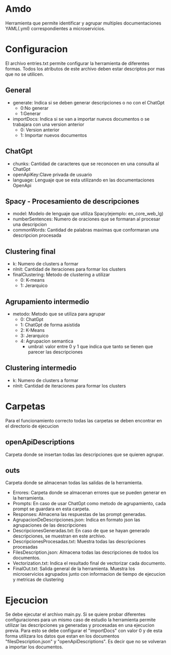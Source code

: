 # Amdo

Herramienta que permite identificar y agrupar multiples documentaciones YAML(.yml) correspondientes a microservicios.
 
# Configuracion
El archivo entries.txt permite configurar la herramienta de diferentes formas. Todos los atributos de este archivo deben estar descriptos por mas que no se utilicen.

## General
- generate: Indica si se deben generar descripciones o no con el ChatGpt
  - 0:No generar
  - 1:Generar
- importDocs: Indica si se van a importar nuevos documentos o se trabajara con una version anterior
  - 0: Version anterior
  - 1: Importar nuevos documentos
## ChatGpt
- chunks:  Cantidad de caracteres que se reconocen en una consulta al ChatGpt
- openApiKey:Clave privada de usuario
- language: Lenguaje que se esta utilizando en las documentaciones OpenApi

## Spacy - Procesamiento de descripciones
- model: Modelo de lenguaje que utiliza Spacy(ejemplo: en_core_web_lg)
- numberSentences: Numero de oraciones que se formaran al procesar una descripcion
- commonWords: Cantidad de palabras maximas que conformaran una descripcion procesada

## Clustering final
- k: Numero de clusters a formar
- nInit: Cantidad de iteraciones para formar los clusters
- finalClustering: Metodo de clustering a utilizar
  - 0: K-means
  - 1: Jerarquico

## Agrupamiento intermedio 
- metodo: Metodo que se utiliza para agrupar
  - 0: ChatGpt
  - 1: ChatGpt de forma asistida
  - 2: K-Means
  - 3: Jerarquico
  - 4: Agrupacion semantica
    - umbral: valor entre 0 y 1 que indica que tanto se tienen que parecer las descripciones

## Clustering intermedio
- k: Numero de clusters a formar
- nInit: Cantidad de iteraciones para formar los clusters

# Carpetas
Para el funcionamiento correcto todas las carpetas se deben encontrar en el directorio de ejecucion

## openApiDescriptions
Carpeta donde se insertan todas las descripciones que se quieren agrupar.

## outs
Carpeta donde se almacenan todas las salidas de la herramienta.
 - Errores: Carpeta donde se almacenan errores que se pueden generar en la herramienta.
 - Prompts: En caso de usar ChatGpt como metodo de agrupamiento, cada prompt se guardara en esta carpeta.
 - Responses: Almacena las respuestas de las prompt generadas.
 - AgrupacionDeDescripciones.json: Indica en formato json las agrupaciones de las descripciones
 - DescripcionesGeneradas.txt: En caso de que se hayan generado descripciones, se muestran en este archivo.
 - DescripcionesProcesadas.txt: Muestra todas las descripciones procesadas
 - FilesDescription.json: Almacena todas las descripciones de todos los documentos.
 - Vectorization.txt: Indica el resultado final de vectorizar cada documento.
 - FinalOut.txt: Salida general de la herramienta. Muestra los microservicios agrupados junto con informacion de tiempo de ejecucion y metricas de clustering

# Ejecucion
Se debe ejecutar el archivo main.py.
Si se quiere probar diferentes configuraciones para un mismo caso de estudio la herramienta permite utilizar las descripciones ya generadas y procesadas en una ejecucion previa.
Para esto se debe configurar el "importDocs" con valor 0 y de esta forma utilizara los datos que estan en los documentos "filesDescription.json" y "openApiDescriptions". Es decir que no se volveran a importar los documentos.

